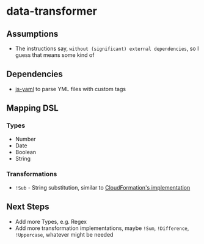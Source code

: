 # data-transformer

## Assumptions
 * The instructions say, `without (significant) external dependencies`, so I guess that means some kind of

## Dependencies
 * [js-yaml](https://github.com/nodeca/js-yaml) to parse YML files with custom tags

## Mapping DSL

### Types
 * Number
 * Date
 * Boolean
 * String

### Transformations
 * `!Sub` - String substitution, similar to [CloudFormation's implementation](https://docs.aws.amazon.com/AWSCloudFormation/latest/UserGuide/intrinsic-function-reference-sub.html)

## Next Steps
 * Add more Types, e.g. Regex
 * Add more transformation implementations, maybe `!Sum`, `!Difference`, `!Uppercase`, whatever might be needed